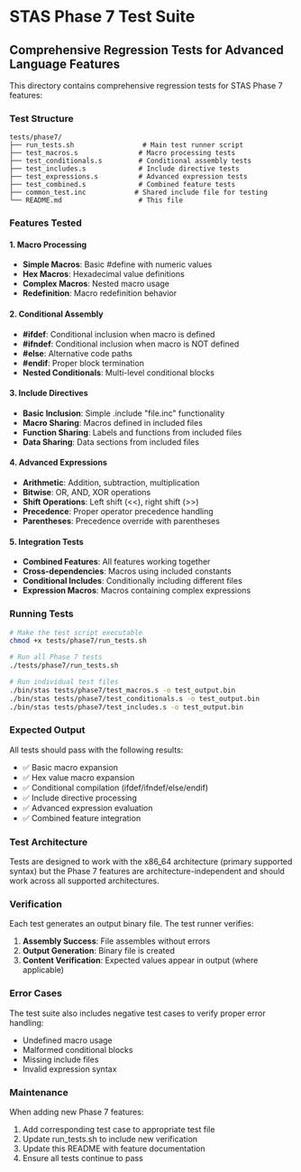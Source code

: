 # STAS Phase 7 Test Suite
## Comprehensive Regression Tests for Advanced Language Features

This directory contains comprehensive regression tests for STAS Phase 7 features:

### Test Structure

```
tests/phase7/
├── run_tests.sh                 # Main test runner script
├── test_macros.s               # Macro processing tests
├── test_conditionals.s         # Conditional assembly tests
├── test_includes.s             # Include directive tests
├── test_expressions.s          # Advanced expression tests
├── test_combined.s             # Combined feature tests
├── common_test.inc            # Shared include file for testing
└── README.md                   # This file
```

### Features Tested

#### 1. Macro Processing
- **Simple Macros**: Basic #define with numeric values
- **Hex Macros**: Hexadecimal value definitions
- **Complex Macros**: Nested macro usage
- **Redefinition**: Macro redefinition behavior

#### 2. Conditional Assembly
- **#ifdef**: Conditional inclusion when macro is defined
- **#ifndef**: Conditional inclusion when macro is NOT defined
- **#else**: Alternative code paths
- **#endif**: Proper block termination
- **Nested Conditionals**: Multi-level conditional blocks

#### 3. Include Directives
- **Basic Inclusion**: Simple .include "file.inc" functionality
- **Macro Sharing**: Macros defined in included files
- **Function Sharing**: Labels and functions from included files
- **Data Sharing**: Data sections from included files

#### 4. Advanced Expressions
- **Arithmetic**: Addition, subtraction, multiplication
- **Bitwise**: OR, AND, XOR operations
- **Shift Operations**: Left shift (<<), right shift (>>)
- **Precedence**: Proper operator precedence handling
- **Parentheses**: Precedence override with parentheses

#### 5. Integration Tests
- **Combined Features**: All features working together
- **Cross-dependencies**: Macros using included constants
- **Conditional Includes**: Conditionally including different files
- **Expression Macros**: Macros containing complex expressions

### Running Tests

```bash
# Make the test script executable
chmod +x tests/phase7/run_tests.sh

# Run all Phase 7 tests
./tests/phase7/run_tests.sh

# Run individual test files
./bin/stas tests/phase7/test_macros.s -o test_output.bin
./bin/stas tests/phase7/test_conditionals.s -o test_output.bin
./bin/stas tests/phase7/test_includes.s -o test_output.bin
```

### Expected Output

All tests should pass with the following results:
- ✅ Basic macro expansion
- ✅ Hex value macro expansion  
- ✅ Conditional compilation (ifdef/ifndef/else/endif)
- ✅ Include directive processing
- ✅ Advanced expression evaluation
- ✅ Combined feature integration

### Test Architecture

Tests are designed to work with the x86_64 architecture (primary supported syntax) but the Phase 7 features are architecture-independent and should work across all supported architectures.

### Verification

Each test generates an output binary file. The test runner verifies:
1. **Assembly Success**: File assembles without errors
2. **Output Generation**: Binary file is created
3. **Content Verification**: Expected values appear in output (where applicable)

### Error Cases

The test suite also includes negative test cases to verify proper error handling:
- Undefined macro usage
- Malformed conditional blocks
- Missing include files
- Invalid expression syntax

### Maintenance

When adding new Phase 7 features:
1. Add corresponding test case to appropriate test file
2. Update run_tests.sh to include new verification
3. Update this README with feature documentation
4. Ensure all tests continue to pass
